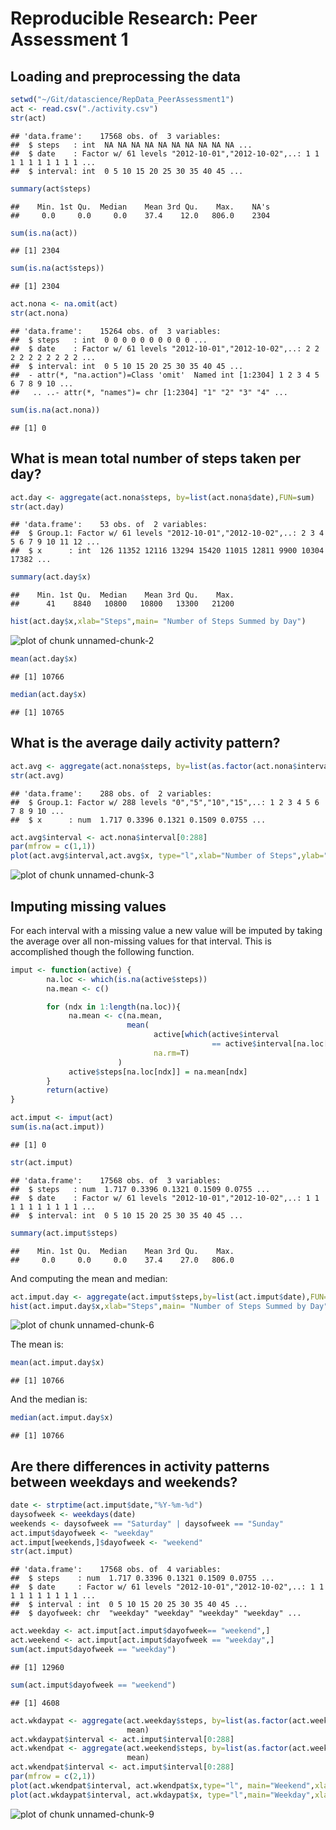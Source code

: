 # Reproducible Research: Peer Assessment 1


## Loading and preprocessing the data


```r
setwd("~/Git/datascience/RepData_PeerAssessment1")
act <- read.csv("./activity.csv")
str(act)
```

```
## 'data.frame':	17568 obs. of  3 variables:
##  $ steps   : int  NA NA NA NA NA NA NA NA NA NA ...
##  $ date    : Factor w/ 61 levels "2012-10-01","2012-10-02",..: 1 1 1 1 1 1 1 1 1 1 ...
##  $ interval: int  0 5 10 15 20 25 30 35 40 45 ...
```

```r
summary(act$steps)
```

```
##    Min. 1st Qu.  Median    Mean 3rd Qu.    Max.    NA's 
##     0.0     0.0     0.0    37.4    12.0   806.0    2304
```

```r
sum(is.na(act))
```

```
## [1] 2304
```

```r
sum(is.na(act$steps))
```

```
## [1] 2304
```

```r
act.nona <- na.omit(act)
str(act.nona)
```

```
## 'data.frame':	15264 obs. of  3 variables:
##  $ steps   : int  0 0 0 0 0 0 0 0 0 0 ...
##  $ date    : Factor w/ 61 levels "2012-10-01","2012-10-02",..: 2 2 2 2 2 2 2 2 2 2 ...
##  $ interval: int  0 5 10 15 20 25 30 35 40 45 ...
##  - attr(*, "na.action")=Class 'omit'  Named int [1:2304] 1 2 3 4 5 6 7 8 9 10 ...
##   .. ..- attr(*, "names")= chr [1:2304] "1" "2" "3" "4" ...
```

```r
sum(is.na(act.nona))
```

```
## [1] 0
```

## What is mean total number of steps taken per day?


```r
act.day <- aggregate(act.nona$steps, by=list(act.nona$date),FUN=sum)
str(act.day)
```

```
## 'data.frame':	53 obs. of  2 variables:
##  $ Group.1: Factor w/ 61 levels "2012-10-01","2012-10-02",..: 2 3 4 5 6 7 9 10 11 12 ...
##  $ x      : int  126 11352 12116 13294 15420 11015 12811 9900 10304 17382 ...
```

```r
summary(act.day$x)
```

```
##    Min. 1st Qu.  Median    Mean 3rd Qu.    Max. 
##      41    8840   10800   10800   13300   21200
```

```r
hist(act.day$x,xlab="Steps",main= "Number of Steps Summed by Day")
```

![plot of chunk unnamed-chunk-2](./PA1_template_files/figure-html/unnamed-chunk-2.png) 

```r
mean(act.day$x)
```

```
## [1] 10766
```

```r
median(act.day$x)
```

```
## [1] 10765
```

## What is the average daily activity pattern?

```r
act.avg <- aggregate(act.nona$steps, by=list(as.factor(act.nona$interval)),mean)
str(act.avg)
```

```
## 'data.frame':	288 obs. of  2 variables:
##  $ Group.1: Factor w/ 288 levels "0","5","10","15",..: 1 2 3 4 5 6 7 8 9 10 ...
##  $ x      : num  1.717 0.3396 0.1321 0.1509 0.0755 ...
```

```r
act.avg$interval <- act.nona$interval[0:288]
par(mfrow = c(1,1))
plot(act.avg$interval,act.avg$x, type="l",xlab="Number of Steps",ylab="Average Number of Steps")
```

![plot of chunk unnamed-chunk-3](./PA1_template_files/figure-html/unnamed-chunk-3.png) 

## Imputing missing values

For each interval with a missing value a new value will be imputed by taking the 
average over all non-missing values for that interval.  This is accomplished though
the following function.

```r
imput <- function(active) {
        na.loc <- which(is.na(active$steps))
        na.mean <- c()

        for (ndx in 1:length(na.loc)){
             na.mean <- c(na.mean,
                          mean(
                                active[which(active$interval 
                                             == active$interval[na.loc[ndx]]),]$steps,
                                na.rm=T)
                        )
             active$steps[na.loc[ndx]] = na.mean[ndx]
        }
        return(active)
}
```


```r
act.imput <- imput(act)
sum(is.na(act.imput))
```

```
## [1] 0
```

```r
str(act.imput)
```

```
## 'data.frame':	17568 obs. of  3 variables:
##  $ steps   : num  1.717 0.3396 0.1321 0.1509 0.0755 ...
##  $ date    : Factor w/ 61 levels "2012-10-01","2012-10-02",..: 1 1 1 1 1 1 1 1 1 1 ...
##  $ interval: int  0 5 10 15 20 25 30 35 40 45 ...
```

```r
summary(act.imput$steps)
```

```
##    Min. 1st Qu.  Median    Mean 3rd Qu.    Max. 
##     0.0     0.0     0.0    37.4    27.0   806.0
```

And computing the mean and median:


```r
act.imput.day <- aggregate(act.imput$steps,by=list(act.imput$date),FUN=sum)
hist(act.imput.day$x,xlab="Steps",main= "Number of Steps Summed by Day")
```

![plot of chunk unnamed-chunk-6](./PA1_template_files/figure-html/unnamed-chunk-6.png) 

The mean is:


```r
mean(act.imput.day$x)
```

```
## [1] 10766
```

And the median is:


```r
median(act.imput.day$x)
```

```
## [1] 10766
```

## Are there differences in activity patterns between weekdays and weekends?


```r
date <- strptime(act.imput$date,"%Y-%m-%d")
daysofweek <- weekdays(date)
weekends <- daysofweek == "Saturday" | daysofweek == "Sunday"
act.imput$dayofweek <- "weekday"
act.imput[weekends,]$dayofweek <- "weekend"
str(act.imput)
```

```
## 'data.frame':	17568 obs. of  4 variables:
##  $ steps    : num  1.717 0.3396 0.1321 0.1509 0.0755 ...
##  $ date     : Factor w/ 61 levels "2012-10-01","2012-10-02",..: 1 1 1 1 1 1 1 1 1 1 ...
##  $ interval : int  0 5 10 15 20 25 30 35 40 45 ...
##  $ dayofweek: chr  "weekday" "weekday" "weekday" "weekday" ...
```

```r
act.weekday <- act.imput[act.imput$dayofweek== "weekend",]
act.weekend <- act.imput[act.imput$dayofweek == "weekday",]
sum(act.imput$dayofweek == "weekday")
```

```
## [1] 12960
```

```r
sum(act.imput$dayofweek == "weekend")
```

```
## [1] 4608
```

```r
act.wkdaypat <- aggregate(act.weekday$steps, by=list(as.factor(act.weekday$interval)),
                          mean)
act.wkdaypat$interval <- act.imput$interval[0:288]
act.wkendpat <- aggregate(act.weekend$steps, by=list(as.factor(act.weekend$interval)),
                          mean)
act.wkendpat$interval <- act.imput$interval[0:288]
par(mfrow = c(2,1))
plot(act.wkendpat$interval, act.wkendpat$x,type="l", main="Weekend",xlab="Interval",ylab ="Steps")
plot(act.wkdaypat$interval, act.wkdaypat$x, type="l",main="Weekday",xlab="Interval",ylab="Steps")
```

![plot of chunk unnamed-chunk-9](./PA1_template_files/figure-html/unnamed-chunk-9.png) 
